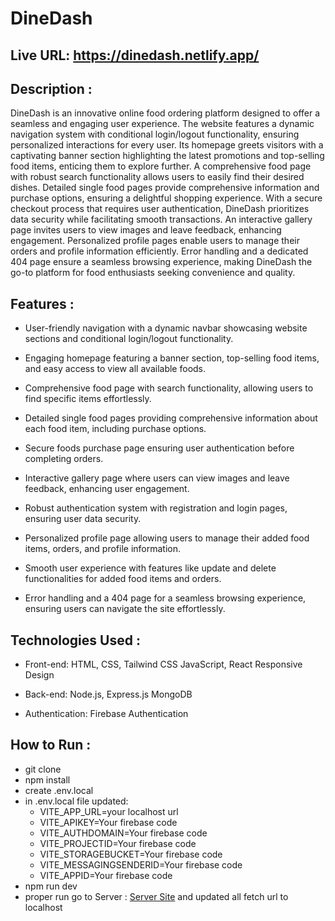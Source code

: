 # DineDash

## Live URL: https://dinedash.netlify.app/

## Description :

DineDash is an innovative online food ordering platform designed to offer a seamless and engaging user experience. The website features a dynamic navigation system with conditional login/logout functionality, ensuring personalized interactions for every user. Its homepage greets visitors with a captivating banner section highlighting the latest promotions and top-selling food items, enticing them to explore further. A comprehensive food page with robust search functionality allows users to easily find their desired dishes. Detailed single food pages provide comprehensive information and purchase options, ensuring a delightful shopping experience. With a secure checkout process that requires user authentication, DineDash prioritizes data security while facilitating smooth transactions. An interactive gallery page invites users to view images and leave feedback, enhancing engagement. Personalized profile pages enable users to manage their orders and profile information efficiently. Error handling and a dedicated 404 page ensure a seamless browsing experience, making DineDash the go-to platform for food enthusiasts seeking convenience and quality.

## Features :

- User-friendly navigation with a dynamic navbar showcasing website sections and conditional login/logout functionality.

- Engaging homepage featuring a banner section, top-selling food items, and easy access to view all available foods.

- Comprehensive food page with search functionality, allowing users to find specific items effortlessly.

- Detailed single food pages providing comprehensive information about each food item, including purchase options.

- Secure foods purchase page ensuring user authentication before completing orders.

- Interactive gallery page where users can view images and leave feedback, enhancing user engagement.

- Robust authentication system with registration and login pages, ensuring user data security.

- Personalized profile page allowing users to manage their added food items, orders, and profile information.

- Smooth user experience with features like update and delete functionalities for added food items and orders.

- Error handling and a 404 page for a seamless browsing experience, ensuring users can navigate the site effortlessly.

## Technologies Used :

- Front-end:
HTML, CSS, Tailwind CSS
JavaScript, React
Responsive Design

- Back-end:
Node.js, Express.js
MongoDB

- Authentication:
Firebase Authentication

## How to Run  :
- git clone
- npm install
- create .env.local
- in .env.local file updated:
  - VITE_APP_URL=your localhost url
  - VITE_APIKEY=Your firebase code
  - VITE_AUTHDOMAIN=Your firebase code
  - VITE_PROJECTID=Your firebase code
  - VITE_STORAGEBUCKET=Your firebase code
  - VITE_MESSAGINGSENDERID=Your firebase code
  - VITE_APPID=Your firebase code
- npm run dev
- proper run go to Server : [Server Site](https://github.com/Monwar23/project-11-server) and updated all fetch url to localhost
